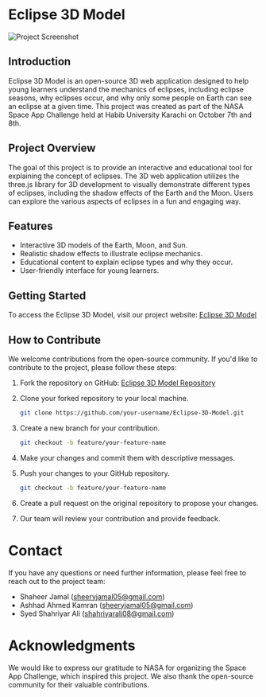 # Eclipse 3D Model

![Project Screenshot](https://drive.google.com/uc?export=view&id=166WC_TyFoYhNALQfFEzi3Zq82PYX8F6I)

## Introduction

Eclipse 3D Model is an open-source 3D web application designed to help young learners understand the mechanics of eclipses, including eclipse seasons, why eclipses occur, and why only some people on Earth can see an eclipse at a given time. This project was created as part of the NASA Space App Challenge held at Habib University Karachi on October 7th and 8th.

## Project Overview

The goal of this project is to provide an interactive and educational tool for explaining the concept of eclipses. The 3D web application utilizes the three.js library for 3D development to visually demonstrate different types of eclipses, including the shadow effects of the Earth and the Moon. Users can explore the various aspects of eclipses in a fun and engaging way.

## Features

- Interactive 3D models of the Earth, Moon, and Sun.
- Realistic shadow effects to illustrate eclipse mechanics.
- Educational content to explain eclipse types and why they occur.
- User-friendly interface for young learners.

## Getting Started

To access the Eclipse 3D Model, visit our project website: [Eclipse 3D Model](https://eclipse-3d-model.onrender.com/)

## How to Contribute

We welcome contributions from the open-source community. If you'd like to contribute to the project, please follow these steps:

1. Fork the repository on GitHub: [Eclipse 3D Model Repository](https://github.com/Shaheer04/Eclipse-3D-Model)

2. Clone your forked repository to your local machine.

   ```bash
   git clone https://github.com/your-username/Eclipse-3D-Model.git
   ```

3. Create a new branch for your contribution.

   ```bash
   git checkout -b feature/your-feature-name
    ```
    
4. Make your changes and commit them with descriptive messages.

5. Push your changes to your GitHub repository.
   ```bash
   git checkout -b feature/your-feature-name
   ```
   
6. Create a pull request on the original repository to propose your changes.

5. Our team will review your contribution and provide feedback.

# Contact
If you have any questions or need further information, please feel free to reach out to the project team:

- Shaheer Jamal (sheeryjamal05@gmail.com)
- Ashhad Ahmed Kamran (sheeryjamal05@gmail.com)
- Syed Shahriyar Ali (shahriyarali08@gmail.com)

# Acknowledgments
We would like to express our gratitude to NASA for organizing the Space App Challenge, which inspired this project. We also thank the open-source community for their valuable contributions.
